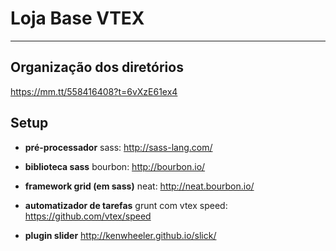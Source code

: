 # Loja Base VTEX #
***

## Organização dos diretórios ##
[https://mm.tt/558416408?t=6vXzE61ex4
](https://mm.tt/558416408?t=6vXzE61ex4)


## Setup ##

* **pré-processador**
sass: http://sass-lang.com/

* **biblioteca sass**
bourbon: http://bourbon.io/

* **framework grid (em sass)**
neat: http://neat.bourbon.io/

* **automatizador de tarefas**
grunt com vtex speed: https://github.com/vtex/speed

* **plugin slider**
http://kenwheeler.github.io/slick/